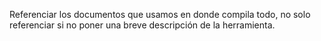 Referenciar los documentos que usamos en donde compila todo, no solo referenciar si no poner una breve descripción de la herramienta.